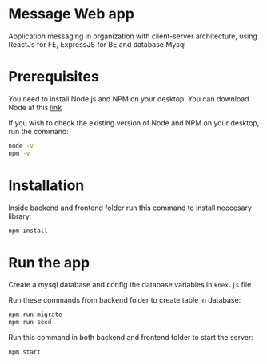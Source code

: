 # Message Web app

Application messaging in organization with client-server architecture, using ReactJs for FE, ExpressJS for BE and database Mysql

# Prerequisites

You need to install Node.js and NPM on your desktop. You can download Node at this [link](https://nodejs.org/en)

If you wish to check the existing version of Node and NPM on your desktop, run the command:

```bash
node -v
npm -v
```

# Installation

Inside backend and frontend folder run this command to install neccesary library:

```bash
npm install
```

# Run the app

Create a mysql database and config the database variables in `knex.js` file

Run these commands from backend folder to create table in database:

```bash
npm run migrate
npm run seed
```

Run this command in both backend and frontend folder to start the server:

```bash
npm start
```
